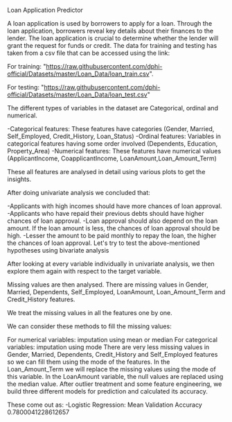 Loan Application Predictor

A loan application is used by borrowers to apply for a loan. Through the loan application, borrowers reveal key details about their finances to the lender. The loan application is crucial to determine whether the lender will grant the request for funds or credit.
The data for training and testing has taken from a csv file that can be accessed using the link:

For training:
"https://raw.githubusercontent.com/dphi-official/Datasets/master/Loan_Data/loan_train.csv". 

For testing: "https://raw.githubusercontent.com/dphi-official/Datasets/master/Loan_Data/loan_test.csv"

The different types of variables in the dataset are Categorical, ordinal and numerical.

-Categorical features: These features have categories (Gender, Married, Self_Employed, Credit_History, Loan_Status) -Ordinal features: Variables in categorical features having some order involved (Dependents, Education, Property_Area) -Numerical features: These features have numerical values (ApplicantIncome, CoapplicantIncome, LoanAmount,Loan_Amount_Term)

These all features are analysed in detail using various plots to get the insights.

After doing univariate analysis we concluded that:

-Applicants with high incomes should have more chances of loan approval. -Applicants who have repaid their previous debts should have higher chances of loan approval. -Loan approval should also depend on the loan amount. If the loan amount is less, the chances of loan approval should be high. -Lesser the amount to be paid monthly to repay the loan, the higher the chances of loan approval. Let's try to test the above-mentioned hypotheses using bivariate analysis

After looking at every variable individually in univariate analysis, we then explore them again with respect to the target variable.

Missing values are then analysed. There are missing values in Gender, Married, Dependents, Self_Employed, LoanAmount, Loan_Amount_Term and Credit_History features.

We treat the missing values in all the features one by one.

We can consider these methods to fill the missing values:

For numerical variables: imputation using mean or median For categorical variables: imputation using mode There are very less missing values in Gender, Married, Dependents, Credit_History and Self_Employed features so we can fill them using the mode of the features.
In the Loan_Amount_Term we will replace the missing values using the mode of this variable. In the LoanAmount variable, the null values are replaced using the median value. After outlier treatment and some feature engineering, we build three different models for prediction and calculated its accuracy.

These come out as: -Logistic Regression: Mean Validation Accuracy 0.7800041228612657
